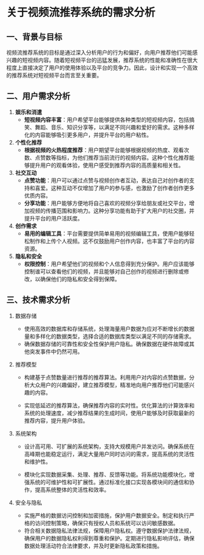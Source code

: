 # 关于视频流推荐系统的需求分析

## 一、背景与目标

视频流推荐系统的目标是通过深入分析用户的行为和偏好，向用户推荐他们可能感兴趣的短视频内容。随着短视频平台的迅猛发展，推荐系统的性能和准确性在很大程度上直接决定了用户的使用体验以及平台的竞争力。因此，设计和实现一个高效的推荐系统对短视频平台而言至关重要。

## 二、用户需求分析

1. **娱乐和消遣**
      - **短视频内容丰富**：用户希望平台能够提供各种类型的短视频内容，包括搞笑、舞蹈、音乐、知识分享等，以满足不同兴趣和爱好的需求。这种多样化的内容能够吸引更多用户，并提升平台的用户粘性。
2. **个性化推荐**
      - **根据视频的火热程度推荐**：用户期望平台能够根据视频的热度、观看次数、点赞数等指标，为他们推荐当前流行的视频内容。这种个性化推荐能够提升用户的观看体验，使用户感受到推荐内容的高质量和相关性。
3. **社交互动**
      - **点赞功能**：用户可以通过点赞与视频创作者互动，表达自己对创作者的支持和喜爱。这种互动不仅增加了用户的参与感，也激励了创作者创作更多优质内容。
      - **分享功能**：用户能够方便地将自己喜欢的视频分享给朋友或社交平台，增加视频的传播范围和影响力。这种分享功能有助于扩大用户的社交圈，并提升平台的用户活跃度。
4. **创作需求**
      - **易用的编辑工具**：平台需要提供简单易用的视频编辑工具，使用户能够轻松制作和上传个人视频。这不仅鼓励用户创作内容，也丰富了平台的内容资源。
5. **隐私和安全**
      - **权限控制**：用户希望他们的视频和个人信息得到充分保护。用户应该能够控制谁可以查看他们的视频，并且能够对自己创作的视频进行删除或修改，以确保他们的隐私和安全得到保障。

## 三、技术需求分析

1. 数据存储

   - 使用高效的数据库和存储系统，处理海量用户数据为应对不断增长的数据量和多样化的数据类型，选择合适的数据库类型以满足不同的存储需求。
   - 确保数据存储的可靠性和安全性保护用户隐私。确保数据在硬件故障或其他突发事件中仍然可用。

2. 推荐模型

   - 构建基于点赞数量进行推荐的推荐算法。利用用户对内容的点赞数据，分析大众用户的兴趣偏好，建立推荐模型，精准地向用户推荐他们可能感兴趣的内容。

   - 实现低延迟的推荐算法，确保推荐内容的实时性。优化算法的计算效率和系统的处理速度，减少推荐结果的生成时间，使用户能够及时获取最新的推荐内容，提升用户体验。

3. 系统架构

   - 设计高可用、可扩展的系统架构，支持大规模用户并发访问。确保系统在高峰期也能稳定运行，满足大量用户同时访问的需求，提高系统的灵活性和维护性。

   - 模块化实现数据采集、处理、推荐、反馈等功能。将系统功能模块化，增强系统的可维护性和可扩展性。通过标准化接口实现各模块间的通信和协作，提高系统整体的灵活性和效率。

4. 安全与隐私

      - 实施严格的数据访问控制和加密措施，保护用户数据安全。制定和执行严格的访问控制策略，确保只有授权人员和系统可以访问敏感数据。
      - 符合相关数据隐私法律法规，保障用户隐私权。遵守数据保护法律法规，确保用户的数据隐私权利得到尊重和保护。定期进行隐私影响评估，确保数据处理活动符合法律要求，并及时更新隐私政策和措施。
